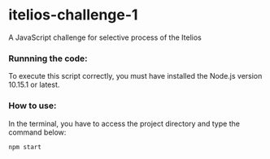 # itelios-challenge-1
A JavaScript challenge for selective process of the Itelios

### Runnning the code:

To execute this script correctly, you must have installed the Node.js version 10.15.1 or latest.

### How to use:

In the terminal, you have to access the project directory and type the command below:

```npm start```
